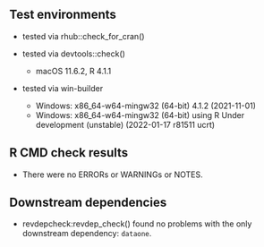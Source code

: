 ## Test environments

* tested via rhub::check_for_cran()

* tested via devtools::check()
  * macOS 11.6.2, R 4.1.1
* tested via win-builder
  * Windows: x86_64-w64-mingw32 (64-bit) 4.1.2 (2021-11-01)
  * Windows: x86_64-w64-mingw32 (64-bit) using R Under development (unstable) (2022-01-17 r81511 ucrt)
## R CMD check results

* There were no ERRORs or WARNINGs or NOTES.
    
## Downstream dependencies

* revdepcheck:revdep_check() found no problems with the only downstream dependency: `dataone`.
